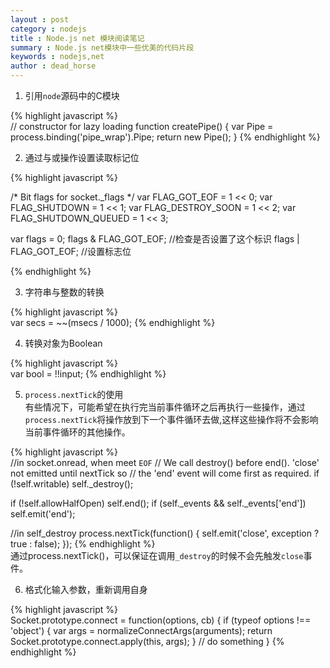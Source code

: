 ```yaml
---
layout : post
category : nodejs 
title : Node.js net 模块阅读笔记
summary : Node.js net模块中一些优美的代码片段  
keywords : nodejs,net
author : dead_horse
---
```


1. 引用`node`源码中的C模块   

{% highlight javascript %}   
// constructor for lazy loading
function createPipe() {
  var Pipe = process.binding('pipe_wrap').Pipe;
  return new Pipe();
}
{% endhighlight %}   

2. 通过与或操作设置读取标记位   

{% highlight javascript %}   

/* Bit flags for socket._flags */
var FLAG_GOT_EOF = 1 << 0;
var FLAG_SHUTDOWN = 1 << 1;
var FLAG_DESTROY_SOON = 1 << 2;
var FLAG_SHUTDOWN_QUEUED = 1 << 3;

var flags = 0;
flags & FLAG_GOT_EOF; //检查是否设置了这个标识
flags | FLAG_GOT_EOF; //设置标志位

{% endhighlight %}   


3. 字符串与整数的转换   

{% highlight javascript %}   
var secs = ~~(msecs / 1000);
{% endhighlight %}   

4. 转换对象为Boolean  

{% highlight javascript %}   
var bool = !!input;
{% endhighlight %}   

5. `process.nextTick`的使用  
  有些情况下，可能希望在执行完当前事件循环之后再执行一些操作，通过`process.nextTick`将操作放到下一个事件循环去做,这样这些操作将不会影响当前事件循环的其他操作。  

{% highlight javascript %}   
//in socket.onread, when meet `EOF` 
// We call destroy() before end(). 'close' not emitted until nextTick so
// the 'end' event will come first as required.
if (!self.writable) self._destroy();

if (!self.allowHalfOpen) self.end();
if (self._events && self._events['end']) self.emit('end');

//in self_destroy
process.nextTick(function() {
  self.emit('close', exception ? true : false);
});
{% endhighlight %}   
通过process.nextTick()，可以保证在调用`_destroy`的时候不会先触发`close`事件。   

6. 格式化输入参数，重新调用自身   

{% highlight javascript %}   
Socket.prototype.connect = function(options, cb) {
  if (typeof options !== 'object') {
    var args = normalizeConnectArgs(arguments);
    return Socket.prototype.connect.apply(this, args);
  }
  // do something
}
{% endhighlight %}   